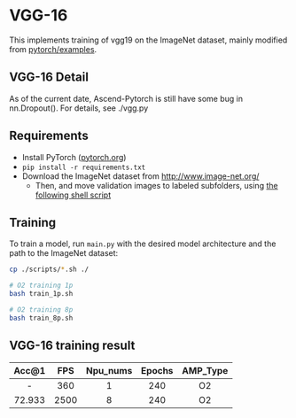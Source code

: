 # VGG-16

This implements training of vgg19 on the ImageNet dataset, mainly modified from [pytorch/examples](https://github.com/pytorch/examples/tree/master/imagenet).

## VGG-16 Detail

As of the current date, Ascend-Pytorch is still have some bug in nn.Dropout(). For details, see ./vgg.py


## Requirements

- Install PyTorch ([pytorch.org](http://pytorch.org))
- `pip install -r requirements.txt`
- Download the ImageNet dataset from http://www.image-net.org/
    - Then, and move validation images to labeled subfolders, using [the following shell script](https://raw.githubusercontent.com/soumith/imagenetloader.torch/master/valprep.sh)

## Training

To train a model, run `main.py` with the desired model architecture and the path to the ImageNet dataset:

```bash
cp ./scripts/*.sh ./

# O2 training 1p
bash train_1p.sh

# O2 training 8p
bash train_8p.sh
```

## VGG-16 training result

| Acc@1    | FPS       | Npu_nums | Epochs   | AMP_Type |
| :------: | :------:  | :------: | :------: | :------: |
| -        | 360       | 1        | 240      | O2       |
| 72.933   | 2500      | 8        | 240      | O2       |
